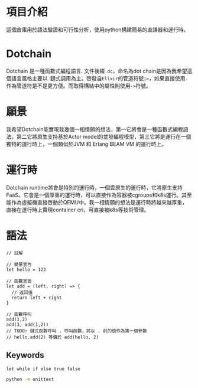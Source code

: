 # 項目介紹
這個倉庫用於語法驗證和可行性分析，使用python構建簡易的直譯器和運行時。
# Dotchain
Dotchain 是一種函數式編程語言. 文件後綴`.dc`，命名為dot chain是因為我希望這個語言風格主要以`.`鏈式調用為主。啓發自`Elixir`的管道符號`|>`，如果直接使用`.`作為管道符是不是更方便。而取得構結中的屬性則使用`->`符號。
# 願景
我希望Dotchain能實現我幾個一相情願的想法，第一它將會是一種函數式編程語法，第二它將原生支持基於Actor model的並發編程模型，第三它將是運行在一個獨特的運行時上，一個類似於JVM 和 Erlang BEAM VM 的運行時上。
# 運行時
Dotchain runtime將會是特別的運行時，一個雲原生的運行時，它將原生支持FaaS。它會是一個厚重的運行時，可以直接作為容器被cgroups和k8s運行。其至能作為虛擬機直接啓動於QEMU中。我一相情願的想法是運行時將越來越厚重，直接在運行時上實現container cri，可直接被k8s等技術管理。
# 語法
```
// 註解

// 變量宣告
let hello = 123

// 函數宣告
let add = (left, right) => {
  // 返回值
  return left + right
}

// 函數呼叫
add(1,2)
add(3, add(1,2))
// TODO: 鏈式函數呼叫 . 呼叫函數，將以 . 前的值作為第一個參數
// hello.add(2) 等價於 add(hello, 2)
```
## Keywords
```
let while if else true false
```

```bash
python -m unittest
```